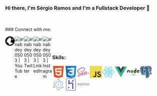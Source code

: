 ### Hi there, I'm Sérgio Ramos and I'm a Fullstack Developer 👋

<!--
**sfilhu/sfilhu** is a ✨ _special_ ✨ repository because its `README.md` (this file) appears on your GitHub profile.


🔭 I’m currently working on ...
🌱 I’m currently learning ...
👯 I’m looking to collaborate on ...
🤔 I’m looking for help with ...
💬 Ask me about ...
📫 How to reach me: ...
😄 Pronouns: ...
⚡ Fun fact: ...

-->
<br />
<br />
### Connect with me:

[<img align="left" alt="arnabdey.co" width="30px" src="https://raw.githubusercontent.com/iconic/open-iconic/master/svg/globe.svg" />][website]
[<img align="left" alt="arnabdey0503 | YouTube" width="30px" src="https://cdn.jsdelivr.net/npm/simple-icons@v3/icons/youtube.svg" />][youtube]
[<img align="left" alt="arnabdey0503 | Twitter" width="30px" src="https://cdn.jsdelivr.net/npm/simple-icons@v3/icons/twitter.svg" />][twitter]
[<img align="left" alt="arnabdey0503 | LinkedIn" width="30px" src="https://cdn.jsdelivr.net/npm/simple-icons@v3/icons/linkedin.svg" />][linkedin]
[<img align="left" alt="arnabdey0503 | Instagram" width="30px" src="https://cdn.jsdelivr.net/npm/simple-icons@v3/icons/instagram.svg" />][instagram]

<br />
<br />

### Skils:

[<img align="left" alt="html5" width="40px" src="https://github.com/devicons/devicon/blob/master/icons/html5/html5-original.svg"/>][github]
[<img align="left" alt="css3" width="40px" src="https://github.com/devicons/devicon/blob/master/icons/css3/css3-original.svg"/>][github]
[<img align="left" alt="sass" width="40px" src="https://github.com/devicons/devicon/blob/master/icons/sass/sass-original.svg"/>][github]
[<img align="left" alt="JavaScript" width="40px" src="https://github.com/devicons/devicon/blob/master/icons/javascript/javascript-original.svg"/>][github]
[<img align="left" alt="react" width="40px" src="https://github.com/devicons/devicon/blob/master/icons/react/react-original.svg"/>][github]
[<img align="left" alt="vue" width="40px" src="https://github.com/devicons/devicon/blob/master/icons/vuejs/vuejs-original.svg"/>][github]
[<img align="left" alt="node" width="40px" src="https://github.com/devicons/devicon/blob/master/icons/nodejs/nodejs-original-wordmark.svg"/>][github]
[<img align="left" alt="postgres" width="40px" src="https://github.com/devicons/devicon/blob/master/icons/postgresql/postgresql-original.svg"/>][github]

[<img align="left" alt="electron" width="40px" src="https://github.com/devicons/devicon/blob/master/icons/electron/electron-original.svg"/>][github]
[<img align="left" alt="heroku" width="40px" src="https://github.com/devicons/devicon/blob/master/icons/heroku/heroku-original.svg"/>][github]
[<img align="left" alt="express" width="40px" src="https://github.com/devicons/devicon/blob/master/icons/express/express-original-wordmark.svg"/>][github]


[website]: https://arnabdey.co/career-portfolio.html
[twitter]: https://twitter.com/arnabdey0503
[youtube]: https://www.youtube.com/channel/UCKVIKSWDcM2Qk6ykz3sCLbA
[instagram]: https://instagram.com/arnabdey0503
[linkedin]: https://www.linkedin.com/in/arnabdey0503/
[github]:  https://github.com/arnabdeypolimi
